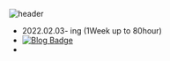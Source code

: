 ![header](https://WorkSuperHard.vercel.app/api?type=waving&color=auto&height=300&section=header&text=capsule%50render&fontSize=90)
- 2022.02.03- ing (1Week up to 80hour)
- [![Blog Badge](http://img.shields.io/badge/-Tech%20blog-black?style=flat-square&logo=github&link=https://zzsza.github.io/)](https://yangbum.tistory.com/) 
- 
